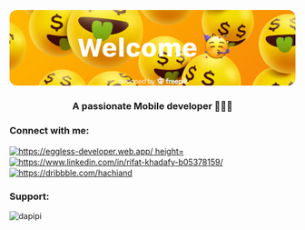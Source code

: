 ![Header](https://github.com/godofsleepy/godofsleepy/blob/main/header.png)

<h3 align="center">A passionate Mobile developer 👨🏻‍💻</h3>



<h3 align="left">Connect with me:</h3>
<p align="left">
<a href="https://eggless-developer.web.app/" target="blank"><img align="center" src="https://eggless-developer.web.app/logo192.png" alt="https://eggless-developer.web.app/ height="30" width="40" /></a>
<a href="https://linkedin.com/in/rifat-khadafy-b05378159/" target="blank"><img align="center" src="https://cdn.jsdelivr.net/npm/simple-icons@3.0.1/icons/linkedin.svg" alt="https://www.linkedin.com/in/rifat-khadafy-b05378159/" height="30" width="40" /></a>
<a href="https://dribbble.com//hachiand" target="blank"><img align="center" src="https://cdn.jsdelivr.net/npm/simple-icons@3.0.1/icons/dribbble.svg" alt="https://dribbble.com/hachiand" height="30" width="40" /></a>
</p>

<h3 align="left">Support:</h3>
<p><a href="https://www.buymeacoffee.com/dapipi"> <img align="left" src="https://cdn.buymeacoffee.com/buttons/v2/default-yellow.png" height="50" width="210" alt="dapipi" /></a></p><br><br>

<!--
**godofsleepy/godofsleepy** is a ✨ _special_ ✨ repository because its `README.md` (this file) appears on your GitHub profile.

Here are some ideas to get you started:

- 🔭 I’m currently working on ...
- 🌱 I’m currently learning ...
- 👯 I’m looking to collaborate on ...
- 🤔 I’m looking for help with ...
- 💬 Ask me about ...
- 📫 How to reach me: ...
- 😄 Pronouns: ...
- ⚡ Fun fact: ...
-->
